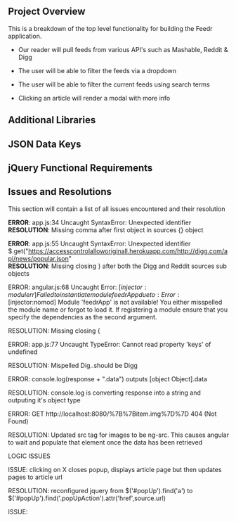 ## Project Overview

This is a breakdown of the top level functionality for building the Feedr application.

* Our reader will pull feeds from various API's such as Mashable, Reddit & Digg

* The user will be able to filter the feeds via a dropdown

* The user will be able to filter the current feeds using search terms

* Clicking an article will render a modal with more info

## Additional Libraries

## JSON Data Keys

## jQuery Functional Requirements

## Issues and Resolutions

This section will contain a list of all issues encountered and their resolution

**ERROR**: app.js:34 Uncaught SyntaxError: Unexpected identifier                                
**RESOLUTION**: Missing comma after first object in sources {} object

**ERROR**:  app.js:55 Uncaught SyntaxError: Unexpected identifier $.get("https://accesscontrolalloworiginall.herokuapp.com/http://digg.com/api/news/popular.json"            
**RESOLUTION**: Missing closing } after both the Digg and Reddit sources sub objects

ERROR: angular.js:68 Uncaught Error: [$injector:modulerr] Failed to instantiate module feedrApp due to: Error: [$injector:nomod] Module 'feedrApp' is not available! You either misspelled the module name or forgot to load it. If registering a module ensure that you specify the dependencies as the second argument.

RESOLUTION: Missing closing { 

ERROR: app.js:77 Uncaught TypeError: Cannot read property 'keys' of undefined

RESOLUTION: Mispelled Dig..should be Digg

ERROR: console.log(response + ".data") outputs [object Object].data  

RESOLUTION: console.log is converting response into a string and outputing it's object type

ERROR: GET http://localhost:8080/%7B%7Bitem.img%7D%7D 404 (Not Found)

RESOLUTION: Updated src tag for images to be ng-src.  This causes angular to wait and populate
that element once the data has been retrieved

LOGIC ISSUES

ISSUE: clicking on X closes popup, displays article page but then updates pages to article url

RESOLUTION: reconfigured jquery from $('#popUp').find('a') to $('#popUp').find('.popUpAction').attr('href',source.url)

ISSUE: 

